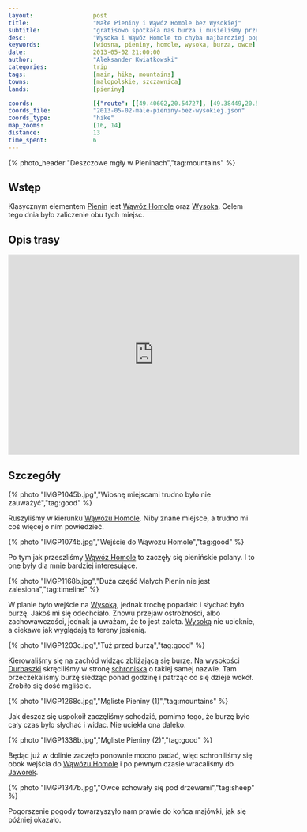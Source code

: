 ```yaml
---
layout:                 post
title:                  "Małe Pieniny i Wąwóz Homole bez Wysokiej"
subtitle:               "gratisowo spotkała nas burza i musieliśmy przeczekać godzinę w schronisku"
desc:                   "Wysoka i Wąwóz Homole to chyba najbardziej popularne punkty w Małych Pieninach. Na drugi dzień wycieczki postanowiliśmy się tam udać. Niestety nadchodząca burza trochę zmieniła nasze plany."
keywords:               [wiosna, pieniny, homole, wysoka, burza, owce]
date:                   2013-05-02 21:00:00
author:                 "Aleksander Kwiatkowski"
categories:             trip
tags:                   [main, hike, mountains]
towns:                  [malopolskie, szczawnica]
lands:                  [pieniny]

coords:                 [{"route": [[49.40602,20.54727], [49.38449,20.55692], [49.38189,20.55216], [49.38720,20.53589], [49.40373,20.54469], [49.40681,20.54031], [49.40795,20.54272]], "type": "hike"}]
coords_file:            "2013-05-02-male-pieniny-bez-wysokiej.json"
coords_type:            "hike"
map_zooms:              [16, 14]
distance:               13
time_spent:             6
---
```


[wiki-pieniny]:                 https://pl.wikipedia.org/wiki/Pieniny
[wiki-homole]:                  https://pl.wikipedia.org/wiki/W%C4%85w%C3%B3z_Homole
[wiki-wysoka]:                  https://pl.wikipedia.org/wiki/Wysokie_Ska%C5%82ki
[wiki-durbaszka]:               https://pl.wikipedia.org/wiki/Durbaszka
[wiki-durbaszka-schron]:        https://pl.wikipedia.org/wiki/Schronisko_pod_Durbaszk%C4%85
[wiki-jaworki]:                 https://pl.wikipedia.org/wiki/Jaworki

{% photo_header "Deszczowe mgły w Pieninach","tag:mountains" %}

Wstęp
-----

Klasycznym elementem [Pienin][wiki-pieniny] jest [Wąwóz Homole][wiki-homole] oraz [Wysoka][wiki-wysoka].
Celem tego dnia było zaliczenie obu tych miejsc.

Opis trasy
----------

<iframe height='405' width='590' frameborder='0' allowtransparency='true' scrolling='no' src='https://www.strava.com/activities/333334890/embed/a6a0974095770341bb3534529f0fdaf38abcdbd6'></iframe>

Szczegóły
---------

{% photo "IMGP1045b.jpg","Wiosnę miejscami trudno było nie zauważyć","tag:good" %}

Ruszyliśmy w kierunku [Wąwózu Homole][wiki-homole]. Niby znane miejsce, a trudno mi coś więcej o nim powiedzieć.

{% photo "IMGP1074b.jpg","Wejście do Wąwozu Homole","tag:good" %}

Po tym jak przeszliśmy [Wąwóz Homole][wiki-homole] to zaczęły się pienińskie polany.
I to one były dla mnie bardziej interesujące.

{% photo "IMGP1168b.jpg","Duża część Małych Pienin nie jest zalesiona","tag:timeline" %}

W planie było wejście na [Wysoką][wiki-wysoka], jednak trochę popadało i słychać było burzę. Jakoś mi się
odechciało. Znowu przejaw ostrożności, albo zachowawczości, jednak ja uważam, że to jest zaleta.
[Wysoką][wiki-wysoka] nie ucieknie, a ciekawe jak wyglądają te tereny jesienią.

{% photo "IMGP1203c.jpg","Tuż przed burzą","tag:good" %}

Kierowaliśmy się na zachód widząc zbliżającą się burzę. Na wysokości [Durbaszki][wiki-durbaszka] skręciliśmy
w stronę [schroniska][wiki-durbaszka-schron] o takiej samej nazwie. Tam przeczekaliśmy burzę siedząc ponad godzinę
i patrząc co się dzieje wokół. Zrobiło się dość mgliście.

{% photo "IMGP1268c.jpg","Mgliste Pieniny (1)","tag:mountains" %}

Jak deszcz się uspokoił zaczęliśmy schodzić, pomimo tego, że burzę było cały czas było słychać i widac. Nie uciekła
ona daleko.

{% photo "IMGP1338b.jpg","Mgliste Pieniny (2)","tag:good" %}

Będąc już w dolinie zaczęło ponownie mocno padać, więc schroniliśmy się obok wejścia do [Wąwózu Homole][wiki-homole]
i po pewnym czasie wracaliśmy do [Jaworek][wiki-jaworki].

{% photo "IMGP1347b.jpg","Owce schowały się pod drzewami","tag:sheep" %}

Pogorszenie pogody towarzyszyło nam prawie do końca majówki, jak się później okazało.
